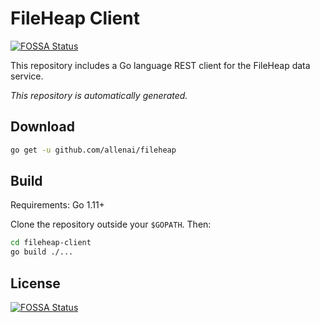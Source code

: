 # FileHeap Client
[![FOSSA Status](https://app.fossa.io/api/projects/git%2Bgithub.com%2Fallenai%2Ffileheap-client.svg?type=shield)](https://app.fossa.io/projects/git%2Bgithub.com%2Fallenai%2Ffileheap-client?ref=badge_shield)


This repository includes a Go language REST client for the FileHeap data service.

_This repository is automatically generated._

## Download

```bash
go get -u github.com/allenai/fileheap
```

## Build

Requirements: Go 1.11+

Clone the repository outside your `$GOPATH`. Then:

```bash
cd fileheap-client
go build ./...
```


## License
[![FOSSA Status](https://app.fossa.io/api/projects/git%2Bgithub.com%2Fallenai%2Ffileheap-client.svg?type=large)](https://app.fossa.io/projects/git%2Bgithub.com%2Fallenai%2Ffileheap-client?ref=badge_large)